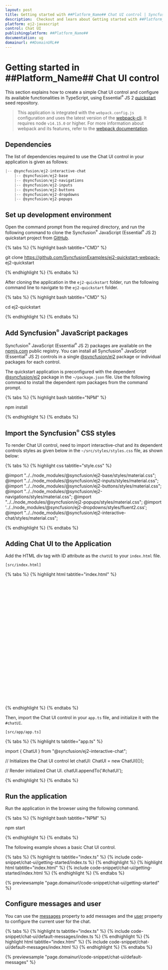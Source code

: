 ```yaml
---
layout: post
title: Getting started with ##Platform_Name## Chat UI control | Syncfusion
description:  Checkout and learn about Getting started with ##Platform_Name## Chat UI control of Syncfusion Essential JS 2 and more details.
platform: ej2-javascript
control: Chat UI
publishingplatform: ##Platform_Name##
documentation: ug
domainurl: ##DomainURL##
---
```


# Getting started in ##Platform_Name## Chat UI control

This section explains how to create a simple Chat UI control and configure its available functionalities in TypeScript, using Essential<sup style="font-size:70%">&reg;</sup> JS 2 [quickstart](https://github.com/SyncfusionExamples/ej2-quickstart-webpack-) seed repository.

> This application is integrated with the `webpack.config.js` configuration and uses the latest version of the [webpack-cli](https://webpack.js.org/api/cli/#commands). It requires node `v14.15.0` or higher. For more information about webpack and its features, refer to the [webpack documentation](https://webpack.js.org/guides/getting-started/).

## Dependencies

The list of dependencies required to use the Chat UI control in your application is given as follows:

```javascript
|-- @syncfusion/ej2-interactive-chat
    |-- @syncfusion/ej2-base
    |-- @syncfusion/ej2-navigations
    |-- @syncfusion/ej2-inputs
    |-- @syncfusion/ej2-buttons
    |-- @syncfusion/ej2-dropdowns
    |-- @syncfusion/ej2-popups
```

## Set up development environment

Open the command prompt from the required directory, and run the following command to clone the Syncfusion<sup style="font-size:70%">&reg;</sup> JavaScript (Essential<sup style="font-size:70%">&reg;</sup> JS 2) quickstart project from [GitHub](https://github.com/SyncfusionExamples/ej2-quickstart-webpack-).

{% tabs %}
{% highlight bash tabtitle="CMD" %}

git clone https://github.com/SyncfusionExamples/ej2-quickstart-webpack- ej2-quickstart

{% endhighlight %}
{% endtabs %}

After cloning the application in the `ej2-quickstart` folder, run the following command line to navigate to the `ej2-quickstart` folder.

{% tabs %}
{% highlight bash tabtitle="CMD" %}

cd ej2-quickstart

{% endhighlight %}
{% endtabs %}

## Add Syncfusion<sup style="font-size:70%">&reg;</sup> JavaScript packages

Syncfusion<sup style="font-size:70%">&reg;</sup> JavaScript (Essential<sup style="font-size:70%">&reg;</sup> JS 2) packages are available on the [npmjs.com](https://www.npmjs.com/~syncfusionorg) public registry. You can install all Syncfusion<sup style="font-size:70%">&reg;</sup> JavaScript (Essential<sup style="font-size:70%">&reg;</sup> JS 2) controls in a single [@syncfusion/ej2](https://www.npmjs.com/package/@syncfusion/ej2) package or individual packages for each control.

The quickstart application is preconfigured with the dependent [@syncfusion/ej2](https://www.npmjs.com/package/@syncfusion/ej2) package in the `~/package.json` file. Use the following command to install the dependent npm packages from the command prompt.

{% tabs %}
{% highlight bash tabtitle="NPM" %}

npm install

{% endhighlight %}
{% endtabs %}

## Import the Syncfusion<sup style="font-size:70%">&reg;</sup> CSS styles

To render Chat UI control, need to import interactive-chat and its dependent controls styles as given below in the `~/src/styles/styles.css` file, as shown below: 

{% tabs %}
{% highlight css tabtitle="style.css" %}

@import "../../node_modules/@syncfusion/ej2-base/styles/material.css";
@import "../../node_modules/@syncfusion/ej2-inputs/styles/material.css";
@import "../../node_modules/@syncfusion/ej2-buttons/styles/material.css";
@import "../../node_modules/@syncfusion/ej2-navigations/styles/material.css";
@import "../../node_modules/@syncfusion/ej2-popups/styles/material.css";
@import '../../node_modules/@syncfusion/ej2-dropdowns/styles/fluent2.css';
@import "../../node_modules/@syncfusion/ej2-interactive-chat/styles/material.css";

{% endhighlight %}
{% endtabs %}

## Adding Chat UI to the Application

Add the HTML div tag with ID attribute as the `chatUI` to your `index.html` file.

`[src/index.html]`

{% tabs %}
{% highlight html tabtitle="index.html" %}

<!DOCTYPE html>
<html lang="en">

<head>
    <title>Essential JS 2 Chat UI</title>
    <meta charset="utf-8" />
    <meta name="viewport" content="width=device-width, initial-scale=1.0, user-scalable=no" />
    <meta name="description" content="Essential JS 2 Chat UI" />
    <meta name="author" content="Syncfusion" />
    <link rel="shortcut icon" href="resources/favicon.ico" />
    <link href="https://maxcdn.bootstrapcdn.com/bootstrap/3.3.7/css/bootstrap.min.css" rel="stylesheet" />
</head>

<body>
    <div class="chatui-container" style="height: 380px; width: 450px;">
        <div id="chatUI"></div>
    </div>
</body>

</html>

{% endhighlight %}
{% endtabs %}

Then, import the Chat UI control in your `app.ts` file, and initialize it with the `#chatUI`.

`[src/app/app.ts]`

{% tabs %}
{% highlight ts tabtitle="app.ts" %}

import { ChatUI } from "@syncfusion/ej2-interactive-chat";

// Initializes the Chat UI control
let chatUI: ChatUI = new ChatUI({});

// Render initialized Chat UI.
chatUI.appendTo('#chatUI');

{% endhighlight %}
{% endtabs %}

## Run the application

Run the application in the browser using the following command.

{% tabs %}
{% highlight bash tabtitle="NPM" %}

npm start

{% endhighlight %}
{% endtabs %}

The following example shows a basic Chat UI control.

{% tabs %}
{% highlight ts tabtitle="index.ts" %}
{% include code-snippet/chat-ui/getting-started/index.ts %}
{% endhighlight %}
{% highlight html tabtitle="index.html" %}
{% include code-snippet/chat-ui/getting-started/index.html %}
{% endhighlight %}
{% endtabs %}
  
{% previewsample "page.domainurl/code-snippet/chat-ui/getting-started" %}

## Configure messages and user

You can use the [messages](../api/chat-ui/#messages) property to add messages and the [user](../api/chat-ui/#user) property to configure the current user for the chat.

{% tabs %}
{% highlight ts tabtitle="index.ts" %}
{% include code-snippet/chat-ui/default-messages/index.ts %}
{% endhighlight %}
{% highlight html tabtitle="index.html" %}
{% include code-snippet/chat-ui/default-messages/index.html %}
{% endhighlight %}
{% endtabs %}
  
{% previewsample "page.domainurl/code-snippet/chat-ui/default-messages" %}
